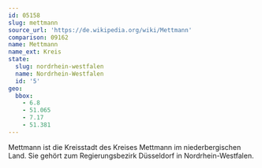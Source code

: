 ```yaml
---
id: 05158
slug: mettmann
source_url: 'https://de.wikipedia.org/wiki/Mettmann'
comparison: 09162
name: Mettmann
name_ext: Kreis
state:
  slug: nordrhein-westfalen
  name: Nordrhein-Westfalen
  id: '5'
geo:
  bbox:
    - 6.8
    - 51.065
    - 7.17
    - 51.381
---
```


Mettmann ist die Kreisstadt des Kreises Mettmann im niederbergischen Land. Sie gehört zum Regierungsbezirk Düsseldorf in Nordrhein-Westfalen.
